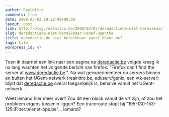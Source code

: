 ```yaml
---
author: RealNitro
comments: true
date: 2008-03-03 19:20:09+00:00
layout: post
link: http://blog.realnitro.be/2008/03/03/deredactiebe-niet-bereikbaar-vanaf-ugentbe/
slug: deredactiebe-niet-bereikbaar-vanaf-ugentbe
title: deredactie.be niet bereikbaar vanaf UGent.be?
tags: Life
wordpress_id: 47
---
```


Toen ik daarnet een link naar een pagina op [deredactie.be](http://www.deredactie.be/) volgde kreeg ik na lang wachten het volgende bericht van firefox: "Firefox can't find the server at www.deredactie.be.". Na wat geexperimenteer op servers binnen en buiten het UGent-netwerk (realnitro.be, eduserv/genix, een vtk-server) blijkt dat [deredactie.be](http://www.deredactie.be/) overal toegankelijk is, behalve vanuit het UGent-netwerk…

Weet iemand hier meer over? Zou dit een block vanuit de vrt zijn, of zou het probleem ergens tussenin liggen? Een traceroute stopt bij "195-130-153-129.iFiber.telenet-ops.be"... Iemand?

